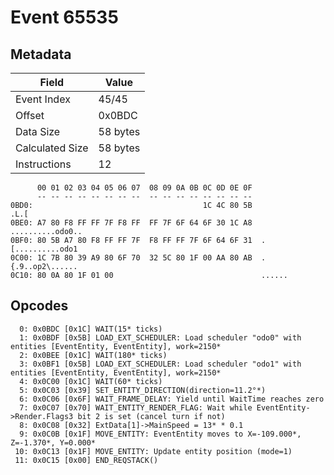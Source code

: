 # Event 65535

## Metadata

| Field           | Value    |
|-----------------|----------|
| Event Index     | 45/45    |
| Offset          | 0x0BDC   |
| Data Size       | 58 bytes |
| Calculated Size | 58 bytes |
| Instructions    | 12       |

```
      00 01 02 03 04 05 06 07  08 09 0A 0B 0C 0D 0E 0F
      -- -- -- -- -- -- -- --  -- -- -- -- -- -- -- --
0BD0:                                      1C 4C 80 5B              .L.[
0BE0: A7 80 F8 FF FF 7F F8 FF  FF 7F 6F 64 6F 30 1C A8  ..........odo0..
0BF0: 80 5B A7 80 F8 FF FF 7F  F8 FF FF 7F 6F 64 6F 31  .[..........odo1
0C00: 1C 7B 80 39 A9 80 6F 70  32 5C 80 1F 00 AA 80 AB  .{.9..op2\......
0C10: 80 0A 80 1F 01 00                                 ......          
```

## Opcodes

```
  0: 0x0BDC [0x1C] WAIT(15* ticks)
  1: 0x0BDF [0x5B] LOAD_EXT_SCHEDULER: Load scheduler "odo0" with entities [EventEntity, EventEntity], work=2150*
  2: 0x0BEE [0x1C] WAIT(180* ticks)
  3: 0x0BF1 [0x5B] LOAD_EXT_SCHEDULER: Load scheduler "odo1" with entities [EventEntity, EventEntity], work=2150*
  4: 0x0C00 [0x1C] WAIT(60* ticks)
  5: 0x0C03 [0x39] SET_ENTITY_DIRECTION(direction=11.2°*)
  6: 0x0C06 [0x6F] WAIT_FRAME_DELAY: Yield until WaitTime reaches zero
  7: 0x0C07 [0x70] WAIT_ENTITY_RENDER_FLAG: Wait while EventEntity->Render.Flags3 bit 2 is set (cancel turn if not)
  8: 0x0C08 [0x32] ExtData[1]->MainSpeed = 13* * 0.1
  9: 0x0C0B [0x1F] MOVE_ENTITY: EventEntity moves to X=-109.000*, Z=-1.370*, Y=0.000*
 10: 0x0C13 [0x1F] MOVE_ENTITY: Update entity position (mode=1)
 11: 0x0C15 [0x00] END_REQSTACK()
```
